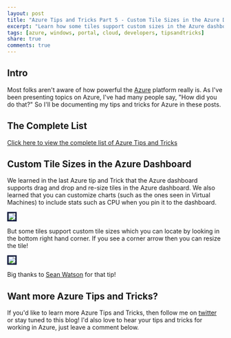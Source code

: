 ```yaml
---
layout: post
title: "Azure Tips and Tricks Part 5 - Custom Tile Sizes in the Azure Dashboard"
excerpt: "Learn how some tiles support custom sizes in the Azure dashboard"
tags: [azure, windows, portal, cloud, developers, tipsandtricks]
share: true
comments: true
---
```


## Intro

Most folks aren't aware of how powerful the [Azure](http://www.azure.com) platform really is. As I've been presenting topics on Azure, I've had many people say, "How did you do that?" So I'll be documenting my tips and tricks for Azure in these posts.

## The Complete List

[Click here to view the complete list of Azure Tips and Tricks ](https://michaelcrump.net/azure-tips-and-tricks-complete-list/)

## Custom Tile Sizes in the Azure Dashboard

We learned in the last Azure tip and Trick that the Azure dashboard supports drag and drop and re-size tiles in the Azure dashboard. We also learned that you can customize charts (such as the ones seen in Virtual Machines) to include stats such as CPU when you pin it to the dashboard.  

<img style="border:3px solid #021a40" src="https://michaelcrump.net/files/azuretip4.gif">

But some tiles support custom tile sizes which you can locate by looking in the bottom right hand corner. If you see a corner arrow then you can resize the tile! 

<img style="border:3px solid #021a40" src="https://michaelcrump.net/files/azuretip5.gif">

Big thanks to [Sean Watson](https://twitter.com/Seanwatson3) for that tip!

## Want more Azure Tips and Tricks?

If you'd like to learn more Azure Tips and Tricks, then follow me on [twitter](http://twitter.com/mbcrump) or stay tuned to this blog! I'd also love to hear your tips and tricks for working in Azure, just leave a comment below. 
